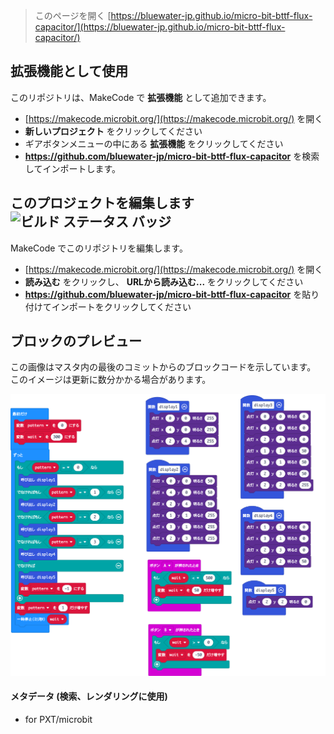 
> このページを開く [https://bluewater-jp.github.io/micro-bit-bttf-flux-capacitor/](https://bluewater-jp.github.io/micro-bit-bttf-flux-capacitor/)

## 拡張機能として使用

このリポジトリは、MakeCode で **拡張機能** として追加できます。

* [https://makecode.microbit.org/](https://makecode.microbit.org/) を開く
* **新しいプロジェクト** をクリックしてください
* ギアボタンメニューの中にある **拡張機能** をクリックしてください
* **https://github.com/bluewater-jp/micro-bit-bttf-flux-capacitor** を検索してインポートします。

## このプロジェクトを編集します ![ビルド ステータス バッジ](https://github.com/bluewater-jp/micro-bit-bttf-flux-capacitor/workflows/MakeCode/badge.svg)

MakeCode でこのリポジトリを編集します。

* [https://makecode.microbit.org/](https://makecode.microbit.org/) を開く
* **読み込む** をクリックし、 **URLから読み込む...** をクリックしてください
* **https://github.com/bluewater-jp/micro-bit-bttf-flux-capacitor** を貼り付けてインポートをクリックしてください

## ブロックのプレビュー

この画像はマスタ内の最後のコミットからのブロックコードを示しています。
このイメージは更新に数分かかる場合があります。

![生成されたブロック](https://github.com/bluewater-jp/micro-bit-bttf-flux-capacitor/raw/main/.github/makecode/blocks.png)

#### メタデータ (検索、レンダリングに使用)

* for PXT/microbit
<script src="https://makecode.com/gh-pages-embed.js"></script><script>makeCodeRender("{{ site.makecode.home_url }}", "{{ site.github.owner_name }}/{{ site.github.repository_name }}");</script>
